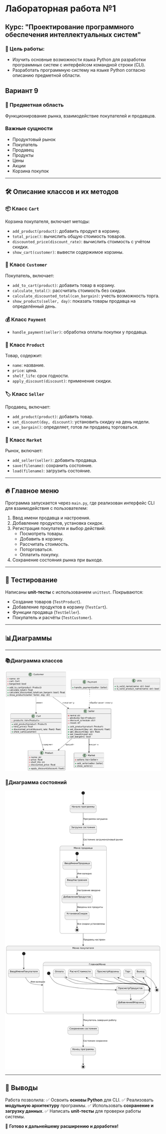 # Лабораторная работа №1
## Курс: "Проектирование программного обеспечения интеллектуальных систем"

### 🎯 Цель работы:
- Изучить основные возможности языка Python для разработки программных систем с интерфейсом командной строки (CLI).
- Разработать программную систему на языке Python согласно описанию предметной области.

## Вариант 9

### 📌 Предметная область
Функционирование рынка, взаимодействие покупателей и продавцов.

### Важные сущности
- Продуктовый рынок
- Покупатель
- Продавец
- Продукты
- Цены
- Акции
- Корзина покупок
---

## 🛠️ Описание классов и их методов

### 📦 Класс `Cart`
Корзина покупателя, включает методы:
- `add_product(product)`: добавить продукт в корзину.
- `total_price()`: вычислить общую стоимость товаров.
- `discounted_price(discount_rate)`: вычислить стоимость с учётом скидки.
- `show_cart(customer)`: вывести содержимое корзины.

### 🛒 Класс `Customer`
Покупатель, включает:
- `add_to_cart(product)`: добавить товар в корзину.
- `calculate_total()`: рассчитать стоимость без скидки.
- `calculate_discounted_total(can_bargain)`: учесть возможность торга.
- `show_products(seller, day)`: показать товары продавца на определённый день.

### 💰 Класс `Payment`
- `handle_payment(seller)`: обработка оплаты покупки у продавца.

### 🏪 Класс `Product`
Товар, содержит:
- `name`: название.
- `price`: цена.
- `shelf_life`: срок годности.
- `apply_discount(discount)`: применение скидки.

### 🏷️ Класс `Seller`
Продавец, включает:
- `add_product(product)`: добавить товар.
- `set_discount(day, discount)`: установить скидку на день недели.
- `can_bargain()`: определяет, готов ли продавец торговаться.

### 🏬 Класс `Market`
Рынок, включает:
- `add_seller(seller)`: добавить продавца.
- `save(filename)`: сохранить состояние.
- `load(filename)`: загрузить состояние.

---

## 🔥 Главное меню
Программа запускается через `main.py`, где реализован интерфейс CLI для взаимодействия с пользователем:
1. Ввод имени продавца и настроения.
2. Добавление продуктов, установка скидок.
3. Регистрация покупателя и выбор действий:
   - Посмотреть товары.
   - Добавить в корзину.
   - Рассчитать стоимость.
   - Поторговаться.
   - Оплатить покупку.
4. Сохранение состояния рынка при выходе.

---

## 🧪 Тестирование
Написаны **unit-тесты** с использованием `unittest`. 
Покрываются:
- Создание товаров (`TestProduct`).
- Добавление продуктов в корзину (`TestCart`).
- Функции продавца (`TestSeller`).
- Покупатель и расчёты (`TestCustomer`).

---

## 📊Диаграммы

---

### 📚Диаграмма классов
![Диаграмма классов](classdig.png)

### 🔄Диаграмма состояний
![Диаграмма состояний](sostdig.png)

---

## 📌 Выводы
Работа позволила:
✅ Освоить **основы Python** для CLI.
✅ Реализовать **модульную архитектуру** программы.
✅ Использовать **сохранение и загрузку данных**.
✅ Написать **unit-тесты** для проверки работы системы.

🚀 **Готово к дальнейшему расширению и доработке!**

